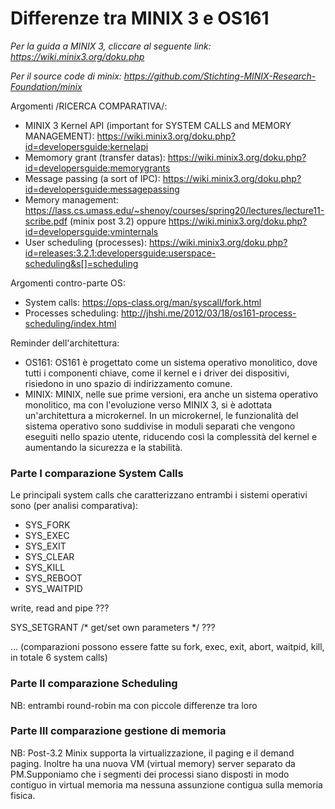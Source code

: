 # Differenze tra MINIX 3 e OS161 #


_Per la guida a MINIX 3, cliccare al seguente link: https://wiki.minix3.org/doku.php_

_Per il source code di minix: https://github.com/Stichting-MINIX-Research-Foundation/minix_

Argomenti /RICERCA COMPARATIVA/:
- MINIX 3 Kernel API (important for SYSTEM CALLS and MEMORY MANAGEMENT): https://wiki.minix3.org/doku.php?id=developersguide:kernelapi
- Memomory grant (transfer datas): https://wiki.minix3.org/doku.php?id=developersguide:memorygrants
- Message passing (a sort of IPC): https://wiki.minix3.org/doku.php?id=developersguide:messagepassing
- Memory management: https://lass.cs.umass.edu/~shenoy/courses/spring20/lectures/lecture11-scribe.pdf (minix post 3.2) oppure https://wiki.minix3.org/doku.php?id=developersguide:vminternals
- User scheduling (processes): https://wiki.minix3.org/doku.php?id=releases:3.2.1:developersguide:userspace-scheduling&s[]=scheduling

Argomenti contro-parte OS:
- System calls: https://ops-class.org/man/syscall/fork.html
- Processes scheduling: http://jhshi.me/2012/03/18/os161-process-scheduling/index.html

Reminder dell'architettura: 

- OS161: OS161 è progettato come un sistema operativo monolitico, dove tutti i componenti chiave, come il kernel e i driver dei dispositivi, risiedono in uno spazio di indirizzamento comune.
- MINIX: MINIX, nelle sue prime versioni, era anche un sistema operativo monolitico, ma con l'evoluzione verso MINIX 3, si è adottata un'architettura a microkernel. In un microkernel, le funzionalità del sistema operativo sono suddivise in moduli separati che vengono eseguiti nello spazio utente, riducendo così la complessità del kernel e aumentando la sicurezza e la stabilità.

### Parte I comparazione System Calls ###

Le principali system calls che caratterizzano entrambi i sistemi operativi sono (per analisi comparativa):
- SYS_FORK
- SYS_EXEC
- SYS_EXIT
- SYS_CLEAR
- SYS_KILL
- SYS_REBOOT
- SYS_WAITPID

write, read and pipe ???

SYS_SETGRANT /* get/set own parameters */ ???

... (comparazioni possono essere fatte su fork, exec, exit, abort, waitpid, kill, in totale 6 system calls)

### Parte II comparazione Scheduling ###
NB: entrambi round-robin ma con piccole differenze tra loro

### Parte III comparazione gestione di memoria ###
NB: Post-3.2 Minix supporta la virtualizzazione, il paging e il demand paging. Inoltre ha una nuova VM (virtual memory) server separato da PM.Supponiamo che i segmenti dei processi siano disposti in modo contiguo in virtual memoria ma nessuna assunzione contigua sulla memoria fisica.
